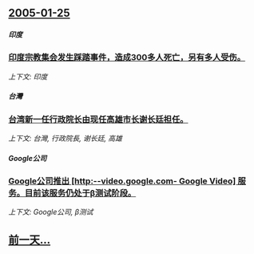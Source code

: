 ## [2005-01-25](/news/2005/01/25/index.md)

##### 印度
### [ 印度宗教集会发生踩踏事件，造成300多人死亡，另有多人受伤。](/news/2005/01/25/印度宗教集会发生踩踏事件-造成300多人死亡-另有多人受伤.md)
_上下文: 印度_

##### 台灣
### [ 台湾新一任行政院长由现任高雄市长谢长廷担任。](/news/2005/01/25/台湾新一任行政院长由现任高雄市长谢长廷担任.md)
_上下文: 台灣, 行政院長, 谢长廷, 高雄_

##### Google公司
### [ Google公司推出 [http:--video.google.com- Google Video] 服务。目前该服务仍处于β测试阶段。](/news/2005/01/25/Google公司推出-http-videogooglecom-Google-Video-服务-目前该服务.md)
_上下文: Google公司, β测试_

## [前一天...](/news/2005/01/24/index.md)

